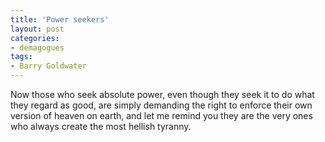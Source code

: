 ```yaml
---
title: 'Power seekers'
layout: post
categories:
- demagogues
tags:
- Barry Goldwater
---
```


Now those who seek absolute power, even though they seek it to do what they regard as good, are simply demanding the right to enforce their own version of heaven on earth, and let me remind you they are the very ones who always create the most hellish tyranny.